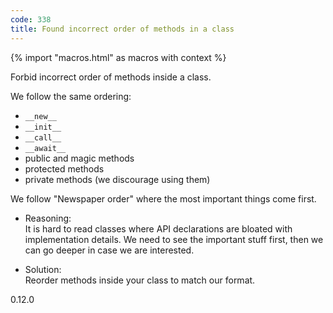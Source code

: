 ```yaml
---
code: 338
title: Found incorrect order of methods in a class
---
```


{% import "macros.html" as macros with context %}

Forbid incorrect order of methods inside a class.

We follow the same ordering:

  - `__new__`
  - `__init__`
  - `__call__`
  - `__await__`
  - public and magic methods
  - protected methods
  - private methods (we discourage using them)

We follow "Newspaper order" where the most important things come first.

  - Reasoning:  
    It is hard to read classes where API declarations are bloated with
    implementation details. We need to see the important stuff first,
    then we can go deeper in case we are interested.

  - Solution:  
    Reorder methods inside your class to match our format.

<div class="versionadded">

0.12.0

</div>